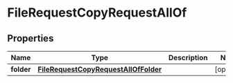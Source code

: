 

# FileRequestCopyRequestAllOf


## Properties

| Name | Type | Description | Notes |
|------------ | ------------- | ------------- | -------------|
|**folder** | [**FileRequestCopyRequestAllOfFolder**](FileRequestCopyRequestAllOfFolder.md) |  |  [optional] |



